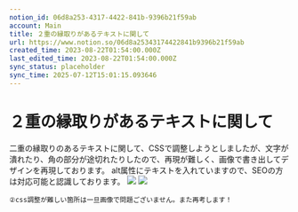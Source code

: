 ```yaml
---
notion_id: 06d8a253-4317-4422-841b-9396b21f59ab
account: Main
title: ２重の縁取りがあるテキストに関して
url: https://www.notion.so/06d8a25343174422841b9396b21f59ab
created_time: 2023-08-22T01:54:00.000Z
last_edited_time: 2023-08-22T01:54:00.000Z
sync_status: placeholder
sync_time: 2025-07-12T15:01:15.093646
---
```

# ２重の縁取りがあるテキストに関して

二重の縁取りのあるテキストに関して、CSSで調整しようとしましたが、文字が潰れたり、角の部分が途切れたりしたので、再現が難しく、画像で書き出してデザインを再現しております。
alt属性にテキストを入れていますので、SEOの方は対応可能と認識しております。
![](https://prod-files-secure.s3.us-west-2.amazonaws.com/736adce6-a3a4-4a64-9f74-d9aa055c96d2/d6ee6bcc-1c3d-4ee9-b7f9-ee47239aaedf/Untitled.png?X-Amz-Algorithm=AWS4-HMAC-SHA256&X-Amz-Content-Sha256=UNSIGNED-PAYLOAD&X-Amz-Credential=ASIAZI2LB466YRJKFYPX%2F20250719%2Fus-west-2%2Fs3%2Faws4_request&X-Amz-Date=20250719T062455Z&X-Amz-Expires=3600&X-Amz-Security-Token=IQoJb3JpZ2luX2VjEIT%2F%2F%2F%2F%2F%2F%2F%2F%2F%2FwEaCXVzLXdlc3QtMiJGMEQCIHqfjzCXmTj1tOzVbjCmjt4TOWwSUNXyMUmIf14FUPk5AiA%2BSzwmiysKtcRcNClrctS9qv9sfpvC2MsjsD5gdnXQySqIBAid%2F%2F%2F%2F%2F%2F%2F%2F%2F%2F8BEAAaDDYzNzQyMzE4MzgwNSIMg9gAeQqCtVCwPiNdKtwDXtRQqbYxCPwb3gp2odB7JLDBRhCXQYLQcy4OYYl%2FtK%2Bq4d6qexpgwvItX1lElcgC0Y9hf6FZqIAyhR7TrdZEyL9LG5AkczZrkH%2FSZasFELdv6acp6scajgBbq15LBjSvmu1l%2FTJRW6cKa9E0Pmqjk2f0SGywU13Phhr%2BMwr%2FIMcdHbk8dJZFJ90DtNCgyljkRTd9YhMxjgmYgK3zK%2Bwg5ZGRc4%2FruCjVXu95LkkhGWKy7gp76B2zHTGV9pndx7311DMYqgz%2F7ohUKU%2FgQW0CeO46Mltput2d1ZTI6Xz0wGNI5c5sT5TYayovsu0pE3zd7f1RePeCdxyepcGL3KZOrpHcxpY3UVu3%2FuZIY5YZpnFT%2FO3%2FpRUK1pn8Z5X1ByxpyEXZF8ZdiW%2BKAxEdDXupX%2F1d52PpLWkxqokgonVxmTN2bGo3h64rKx6KIEdyImoMYeYbTL9bIwdPeJprcQcqKGCkFbrB%2BZ5kiKks5xgdrr4bA2MVM24kA9na2gklfK%2B7lI%2FAm3PvkFfKwqKAgGPbtOnsF4rnckT3ehCs5kTIC4edWZS0jW3dhsRGLEcBzF%2FSzdlwmva835n6BtwmbACUISve3SiXRTIwEeM%2BkIRgDXxAtx%2F2%2FwoL5NZflLIwi6vswwY6pgG34%2B%2Fn0lkExVYV6LhVynQf2KGg1nxcVAA%2B32dyrmUutSU3C0xZIGI0ACs32y7dcSEa8TjXu3ytAWTLbBpvMFICkblxkCuafcwg6jm16sUtrmF38GfcaRnNkKfx3rJqJYbUQ9rZ5UIzb4OkwJeA5KPg8fFUfbig9etjUYUUqg5R%2B6U9qd8SAfclh44f7X9Tc87VNG6DBMWI%2BV4nf6QwDFsY6kBeN9Im&X-Amz-Signature=47fab7555e599064bbc1f1aecada83d000543bcc404883acafb3ac2023c0379a&X-Amz-SignedHeaders=host&x-amz-checksum-mode=ENABLED&x-id=GetObject)
![](https://prod-files-secure.s3.us-west-2.amazonaws.com/736adce6-a3a4-4a64-9f74-d9aa055c96d2/4763de20-839e-4661-9a37-f2943be1b7e9/Untitled.png?X-Amz-Algorithm=AWS4-HMAC-SHA256&X-Amz-Content-Sha256=UNSIGNED-PAYLOAD&X-Amz-Credential=ASIAZI2LB466YRJKFYPX%2F20250719%2Fus-west-2%2Fs3%2Faws4_request&X-Amz-Date=20250719T062455Z&X-Amz-Expires=3600&X-Amz-Security-Token=IQoJb3JpZ2luX2VjEIT%2F%2F%2F%2F%2F%2F%2F%2F%2F%2FwEaCXVzLXdlc3QtMiJGMEQCIHqfjzCXmTj1tOzVbjCmjt4TOWwSUNXyMUmIf14FUPk5AiA%2BSzwmiysKtcRcNClrctS9qv9sfpvC2MsjsD5gdnXQySqIBAid%2F%2F%2F%2F%2F%2F%2F%2F%2F%2F8BEAAaDDYzNzQyMzE4MzgwNSIMg9gAeQqCtVCwPiNdKtwDXtRQqbYxCPwb3gp2odB7JLDBRhCXQYLQcy4OYYl%2FtK%2Bq4d6qexpgwvItX1lElcgC0Y9hf6FZqIAyhR7TrdZEyL9LG5AkczZrkH%2FSZasFELdv6acp6scajgBbq15LBjSvmu1l%2FTJRW6cKa9E0Pmqjk2f0SGywU13Phhr%2BMwr%2FIMcdHbk8dJZFJ90DtNCgyljkRTd9YhMxjgmYgK3zK%2Bwg5ZGRc4%2FruCjVXu95LkkhGWKy7gp76B2zHTGV9pndx7311DMYqgz%2F7ohUKU%2FgQW0CeO46Mltput2d1ZTI6Xz0wGNI5c5sT5TYayovsu0pE3zd7f1RePeCdxyepcGL3KZOrpHcxpY3UVu3%2FuZIY5YZpnFT%2FO3%2FpRUK1pn8Z5X1ByxpyEXZF8ZdiW%2BKAxEdDXupX%2F1d52PpLWkxqokgonVxmTN2bGo3h64rKx6KIEdyImoMYeYbTL9bIwdPeJprcQcqKGCkFbrB%2BZ5kiKks5xgdrr4bA2MVM24kA9na2gklfK%2B7lI%2FAm3PvkFfKwqKAgGPbtOnsF4rnckT3ehCs5kTIC4edWZS0jW3dhsRGLEcBzF%2FSzdlwmva835n6BtwmbACUISve3SiXRTIwEeM%2BkIRgDXxAtx%2F2%2FwoL5NZflLIwi6vswwY6pgG34%2B%2Fn0lkExVYV6LhVynQf2KGg1nxcVAA%2B32dyrmUutSU3C0xZIGI0ACs32y7dcSEa8TjXu3ytAWTLbBpvMFICkblxkCuafcwg6jm16sUtrmF38GfcaRnNkKfx3rJqJYbUQ9rZ5UIzb4OkwJeA5KPg8fFUfbig9etjUYUUqg5R%2B6U9qd8SAfclh44f7X9Tc87VNG6DBMWI%2BV4nf6QwDFsY6kBeN9Im&X-Amz-Signature=0034caa5ced2fbcb05fc5626d1f3ea85368cedcc96ee3a9feaebb3d5f0fcf32b&X-Amz-SignedHeaders=host&x-amz-checksum-mode=ENABLED&x-id=GetObject)
```plain text
②css調整が難しい箇所は一旦画像で問題ございません。また再考します！
```